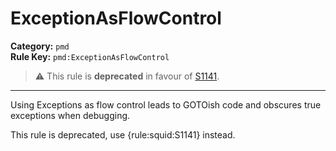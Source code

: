 
# ExceptionAsFlowControl
**Category:** `pmd`<br/>
**Rule Key:** `pmd:ExceptionAsFlowControl`<br/>
> :warning: This rule is **deprecated** in favour of [S1141](https://rules.sonarsource.com/java/RSPEC-1141).

-----

Using Exceptions as flow control leads to GOTOish code and obscures true exceptions when debugging.

<p>
  This rule is deprecated, use {rule:squid:S1141} instead.
</p>

